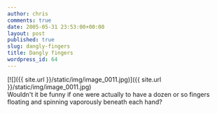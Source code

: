 ```yaml
---
author: chris
comments: true
date: 2005-05-31 23:53:00+00:00
layout: post
published: true
slug: dangly-fingers
title: Dangly fingers
wordpress_id: 64
---
```


[![]({{ site.url }}/static/img/image_0011.jpg)]({{ site.url }}/static/img/image_0011.jpg)  
Wouldn't it be funny if one were actually to have a dozen or so fingers floating and spinning vaporously beneath each hand?
